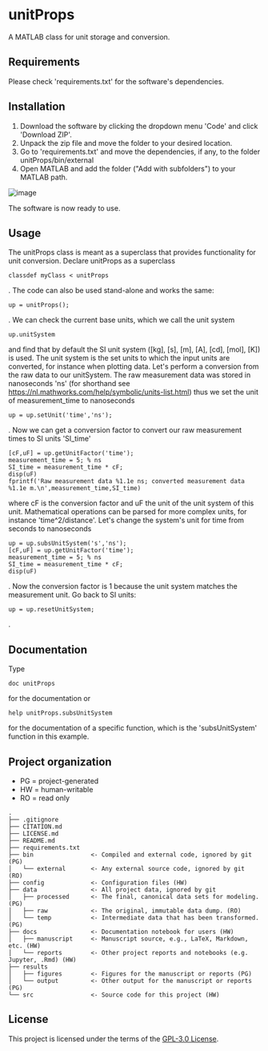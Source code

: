 # unitProps

A MATLAB class for unit storage and conversion.

## Requirements
Please check 'requirements.txt' for the software's dependencies.

## Installation
1. Download the software by clicking the dropdown menu 'Code' and click 'Download ZIP'.
2. Unpack the zip file and move the folder to your desired location.
3. Go to 'requirements.txt' and move the dependencies, if any, to the folder unitProps/bin/external
4. Open MATLAB and add the folder ("Add with subfolders") to your MATLAB path.

![image](https://user-images.githubusercontent.com/77492856/119955717-99be7300-bfa0-11eb-8c8a-0a6765b572dc.png)

The software is now ready to use.

## Usage

The unitProps class is meant as a superclass that provides functionality for unit conversion. Declare unitProps as a superclass
```
classdef myClass < unitProps
```
. The code can also be used stand-alone and works the same:
```
up = unitProps();
```
. We can check the current base units, which we call the unit system
```
up.unitSystem
```
and find that by default the SI unit system ([kg], [s], [m], [A], [cd], [mol], [K]) is used. The unit system is the set units to which the input units are converted, for instance when plotting data. Let's perform a conversion from the raw data to our unitSystem. The raw measurement data was stored in nanoseconds 'ns' (for shorthand see https://nl.mathworks.com/help/symbolic/units-list.html) thus we set the unit of measurement_time to nanoseconds
```
up = up.setUnit('time','ns');
```
. Now we can get a conversion factor to convert our raw measurement times to SI units 'SI_time'
```
[cF,uF] = up.getUnitFactor('time');
measurement_time = 5; % ns
SI_time = measurement_time * cF;
disp(uF)
fprintf('Raw measurement data %1.1e ns; converted measurement data %1.1e m.\n',measurement_time,SI_time)
```
where cF is the conversion factor and uF the unit of the unit system of this unit. Mathematical operations can be parsed for more complex units, for instance 'time^2/distance'. Let's change the system's unit for time from seconds to nanoseconds
```
up = up.subsUnitSystem('s','ns');
[cF,uF] = up.getUnitFactor('time');
measurement_time = 5; % ns
SI_time = measurement_time * cF;
disp(uF)
```
. Now the conversion factor is 1 because the unit system matches the measurement unit. Go back to SI units:
```
up = up.resetUnitSystem;
```
.

## Documentation

Type
```
doc unitProps
```
for the documentation or
```
help unitProps.subsUnitSystem
```
for the documentation of a specific function, which is the 'subsUnitSystem' function in this example.

## Project organization
- PG = project-generated
- HW = human-writable
- RO = read only
```
.
├── .gitignore
├── CITATION.md
├── LICENSE.md
├── README.md
├── requirements.txt
├── bin                <- Compiled and external code, ignored by git (PG)
│   └── external       <- Any external source code, ignored by git (RO)
├── config             <- Configuration files (HW)
├── data               <- All project data, ignored by git
│   ├── processed      <- The final, canonical data sets for modeling. (PG)
│   ├── raw            <- The original, immutable data dump. (RO)
│   └── temp           <- Intermediate data that has been transformed. (PG)
├── docs               <- Documentation notebook for users (HW)
│   ├── manuscript     <- Manuscript source, e.g., LaTeX, Markdown, etc. (HW)
│   └── reports        <- Other project reports and notebooks (e.g. Jupyter, .Rmd) (HW)
├── results
│   ├── figures        <- Figures for the manuscript or reports (PG)
│   └── output         <- Other output for the manuscript or reports (PG)
└── src                <- Source code for this project (HW)

```


## License

This project is licensed under the terms of the [GPL-3.0 License](/LICENSE.md).
